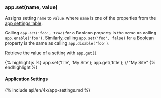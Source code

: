 <!---
 Copyright (c) 2016 StrongLoop, IBM, and Express Contributors
 License: MIT
-->

<h3 id='app.set'>app.set(name, value)</h3>

Assigns setting `name` to `value`, where `name` is one of the properties from
the [app settings table](#app.settings.table).

Calling `app.set('foo', true)` for a Boolean property is the same as calling
`app.enable('foo')`. Similarly, calling `app.set('foo', false)` for a Boolean
property is the same as calling `app.disable('foo')`.

Retrieve the value of a setting with [`app.get()`](#app.get).

{% highlight js %}
app.set('title', 'My Site');
app.get('title'); // "My Site"
{% endhighlight %}

<h4 id='app.settings.table'>Application Settings</h4>

{% include api/en/4x/app-settings.md %}
